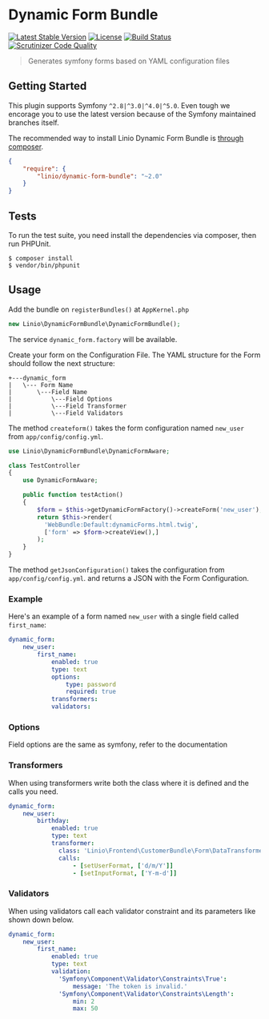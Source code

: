 Dynamic Form Bundle
============

[![Latest Stable Version](https://poser.pugx.org/linio/dynamic-form-bundle/v/stable.svg)](https://packagist.org/packages/linio/dynamic-form-bundle)
[![License](https://poser.pugx.org/linio/dynamic-form-bundle/license.svg)](https://packagist.org/packages/linio/dynamic-form-bundle)
[![Build Status](https://travis-ci.org/LinioIT/dynamic-form-bundle.svg?branch=master)](https://travis-ci.org/LinioIT/dynamic-form-bundle)
[![Scrutinizer Code Quality](https://scrutinizer-ci.com/g/LinioIT/dynamic-form-bundle/badges/quality-score.png?b=master)](https://scrutinizer-ci.com/g/LinioIT/dynamic-form-bundle/?branch=master)

> Generates symfony forms based on YAML configuration files

Getting Started
-------
This plugin supports Symfony `^2.8|^3.0|^4.0|^5.0`. Even tough we encorage you to use the latest version because of the Symfony maintained branches itself.

The recommended way to install Linio Dynamic Form Bundle is [through composer](http://getcomposer.org).

```JSON
{
    "require": {
        "linio/dynamic-form-bundle": "~2.0"
    }
}
```

Tests
-----


To run the test suite, you need install the dependencies via composer, then
run PHPUnit.

    $ composer install
    $ vendor/bin/phpunit

Usage
-----
Add the bundle on `registerBundles()` at `AppKernel.php`

```php
new Linio\DynamicFormBundle\DynamicFormBundle();
```
The service `dynamic_form.factory` will be available.

Create your form on the Configuration File. The YAML structure for the Form should follow the next structure:

```
+---dynamic_form
|   \--- Form Name
|       \---Field Name
|           \---Field Options
|           \---Field Transformer
|           \---Field Validators
```
The method `createform()` takes the form configuration named `new_user` from `app/config/config.yml`.

```php
use Linio\DynamicFormBundle\DynamicFormAware;

class TestController
{
	use DynamicFormAware;

	public function testAction()
	{
		$form = $this->getDynamicFormFactory()->createForm('new_user');
		return $this->render(
		  'WebBundle:Default:dynamicForms.html.twig',
		  ['form' => $form->createView(),]
		);
	}
}
```
The method `getJsonConfiguration()` takes the configuration from `app/config/config.yml`. and returns a JSON with the Form Configuration.


### Example
Here's an example of a form named `new_user` with a single field called `first_name`:

```yaml
dynamic_form:
    new_user:
        first_name:
            enabled: true
            type: text
            options:
                type: password
                required: true
            transformers:
            validators:
```
### Options
Field options are the same as symfony, refer to the documentation


### Transformers

When using transformers write both the class where it is defined and the calls you need.

```yaml
dynamic_form:
    new_user:
        birthday:
            enabled: true
            type: text
            transformer:
              class: 'Linio\Frontend\CustomerBundle\Form\DataTransformer\BirthdayTransformer'
              calls:
                  - [setUserFormat, ['d/m/Y']]
                  - [setInputFormat, ['Y-m-d']]
```

### Validators

When using validators call each validator constraint and its parameters like shown down below.

```yaml
dynamic_form:
    new_user:
        first_name:
            enabled: true
            type: text
            validation:
              'Symfony\Component\Validator\Constraints\True':
                  message: 'The token is invalid.'
              'Symfony\Component\Validator\Constraints\Length':
                  min: 2
                  max: 50
```

